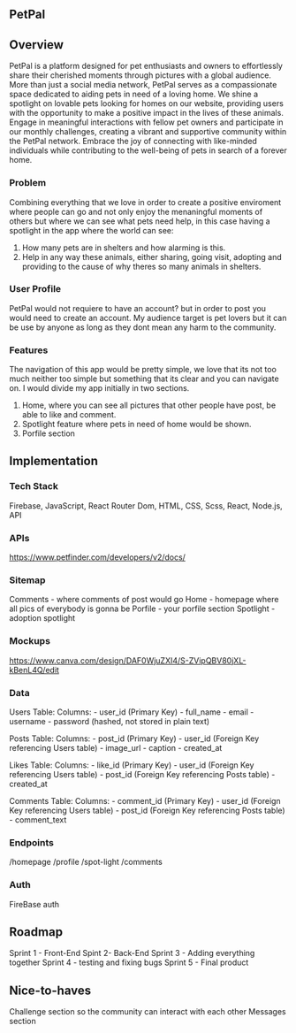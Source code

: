 ## PetPal

## Overview

PetPal is a platform designed for pet enthusiasts and owners to effortlessly share their cherished moments through pictures with a global audience. More than just a social media network, PetPal serves as a compassionate space dedicated to aiding pets in need of a loving home. We shine a spotlight on lovable pets looking for homes on our website, providing users with the opportunity to make a positive impact in the lives of these animals. Engage in meaningful interactions with fellow pet owners and participate in our monthly challenges, creating a vibrant and supportive community within the PetPal network. Embrace the joy of connecting with like-minded individuals while contributing to the well-being of pets in search of a forever home.

### Problem

Combining everything that we love in order to create a positive enviroment where people can go and not only enjoy the menaningful moments of others but where we can see what pets need help, in this case having a spotlight in the app where the world can see:

1. How many pets are in shelters and how alarming is this.
2. Help in any way these animals, either sharing, going visit, adopting and providing to the cause of why theres so many animals in shelters.

### User Profile

PetPal would not requiere to have an account? but in order to post you would need to create an account. My audience target is pet lovers but it can be use by anyone as long as they dont mean any harm to the community.

### Features

The navigation of this app would be pretty simple, we love that its not too much neither too simple but something that its clear and you can navigate on. I would divide my app initially in two sections.

1. Home, where you can see all pictures that other people have post, be able to like and comment.
2. Spotlight feature where pets in need of home would be shown.
3. Porfile section
   
## Implementation

### Tech Stack

Firebase, JavaScript, React Router Dom, HTML, CSS, Scss, React, Node.js, API

### APIs

https://www.petfinder.com/developers/v2/docs/

### Sitemap

Comments - where comments of post would go
Home - homepage where all pics of everybody is gonna be
Porfile - your porfile section
Spotlight - adoption spotlight
### Mockups
https://www.canva.com/design/DAF0WjuZXI4/S-ZVipQBV80jXL-kBenL4Q/edit

### Data

Users Table:
  Columns:
    - user_id (Primary Key)
    - full_name
    - email
    - username
    - password (hashed, not stored in plain text)

Posts Table:
  Columns:
    - post_id (Primary Key)
    - user_id (Foreign Key referencing Users table)
    - image_url 
    - caption
    - created_at
    
Likes Table:
  Columns:
    - like_id (Primary Key)
    - user_id (Foreign Key referencing Users table)
    - post_id (Foreign Key referencing Posts table)
    - created_at
    
Comments Table:
  Columns:
    - comment_id (Primary Key)
    - user_id (Foreign Key referencing Users table)
    - post_id (Foreign Key referencing Posts table)
    - comment_text
    
### Endpoints

/homepage
/profile
/spot-light
/comments

### Auth

FireBase auth

## Roadmap

Sprint 1 - Front-End 
Spint 2- Back-End
Sprint 3 - Adding everything together
Sprint 4 - testing and fixing bugs
Sprint 5 - Final product

## Nice-to-haves

Challenge section so the community can interact with each other
Messages section
